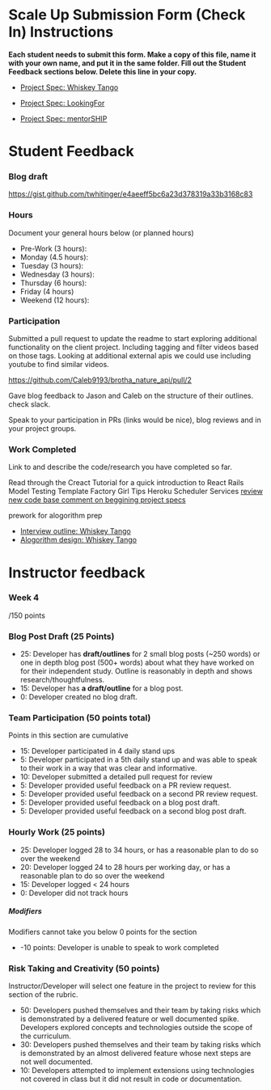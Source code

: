 # Scale Up Submission Form (Check In) Instructions

**Each student needs to submit this form. Make a copy of this file, name it with your own name, and put it in the same folder. Fill out the Student Feedback sections below. Delete this line in your copy.**

- [Project Spec: Whiskey Tango](https://github.com/turingschool/lesson_plans/blob/master/ruby_04-apis_and_scalability/independent_study_project.markdown)

- [Project Spec: LookingFor](https://github.com/turingschool/lesson_plans/blob/master/ruby_04-apis_and_scalability/looking_for_project.markdown)

- [Project Spec: mentorSHIP](https://github.com/turingschool/lesson_plans/blob/master/ruby_04-apis_and_scalability/mentorSHIP_project.markdown)

# Student Feedback

### Blog draft

https://gist.github.com/twhitinger/e4aeeff5bc6a23d378319a33b3168c83

### Hours

Document your general hours below (or planned hours)

- Pre-Work (3 hours):
- Monday (4.5 hours):
- Tuesday (3 hours):
- Wednesday (3 hours):
- Thursday (6 hours):
- Friday (4 hours)
- Weekend (12 hours):

### Participation

Submitted a pull request to update the readme to start exploring additional functionality on the client project. Including tagging
and filter videos based on those tags. Looking at additional external apis we could use including youtube to find similar videos.

https://github.com/Caleb9193/brotha_nature_api/pull/2

Gave blog feedback to Jason and Caleb on the structure of their outlines. check slack.

Speak to your participation in PRs (links would be nice), blog reviews and in your project groups.



### Work Completed

Link to and describe the code/research you have completed so far.

Read through the Creact Tutorial for a quick introduction to React
Rails Model Testing Template
Factory Girl Tips
Heroku Scheduler
Services
[review new code base comment on beggining project specs](https://github.com/Caleb9193/brotha_nature_api/commits/master)

prework for alogorithm prep
- [Interview outline: Whiskey Tango](http://www.geeksforgeeks.org/a-complete-step-by-step-guide-for-placement-preparation-by-geeksforgeeks/)
- [Alogorithm design: Whiskey Tango](http://citeseerx.ist.psu.edu/viewdoc/download?doi=10.1.1.471.4772&rep=rep1&type=pdf)


# Instructor feedback

### Week 4

/150 points

### Blog Post Draft (25 Points)  

* 25: Developer has **draft/outlines** for 2 small blog posts (~250 words) or one in depth blog post (500+ words) about what they have worked on for their independent study. Outline is reasonably in depth and shows research/thoughtfulness.
* 15: Developer has **a draft/outline** for a blog post.
* 0: Developer created no blog draft.

### Team Participation (50 points total)

Points in this section are cumulative

* 15: Developer participated in 4 daily stand ups
* 5: Developer participated in a 5th daily stand up and was able to speak to their work in a way that was clear and informative.
* 10: Developer submitted a detailed pull request for review
* 5: Developer provided useful feedback on a PR review request.
* 5: Developer provided useful feedback on a second PR review request.
* 5: Developer provided useful feedback on a blog post draft.
* 5: Developer provided useful feedback on a second blog post draft.

### Hourly Work (25 points)

* 25: Developer logged 28 to 34 hours, or has a reasonable plan to do so over the weekend
* 20: Developer logged 24 to 28 hours per working day, or has a reasonable plan to do so over the weekend
* 15: Developer logged < 24 hours
* 0: Developer did not track hours

##### Modifiers

Modifiers cannot take you below 0 points for the section

* -10 points: Developer is unable to speak to work completed


### Risk Taking and Creativity (50 points)

Instructor/Developer will select one feature in the project to review for this section of the rubric.

* 50: Developers pushed themselves and their team by taking risks which is demonstrated by a delivered feature or well documented spike. Developers explored concepts and technologies outside the scope of the curriculum.
* 30: Developers pushed themselves and their team by taking risks which is demonstrated by an almost delivered feature whose next steps are not well documented.
* 10: Developers attempted to implement extensions using technologies not covered in class but it did not result in code or documentation.
